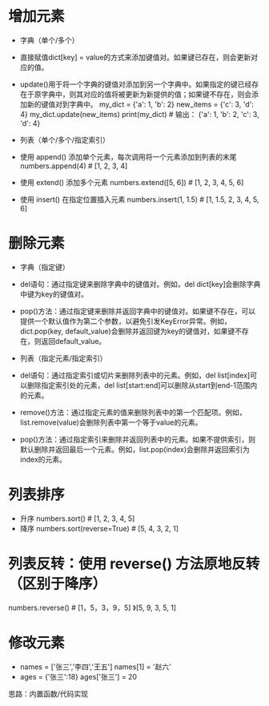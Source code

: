 # 增加元素
- 字典（单个/多个）
 - 直接赋值dict[key] = value的方式来添加键值对。如果键已存在，则会更新对应的值。
 - update()用于将一个字典的键值对添加到另一个字典中。如果指定的键已经存在于原字典中，则其对应的值将被更新为新提供的值；如果键不存在，则会添加新的键值对到字典中。
   my_dict = {'a': 1, 'b': 2}
   new_items = {'c': 3, 'd': 4}
   my_dict.update(new_items)
   print(my_dict)  # 输出： {'a': 1, 'b': 2, 'c': 3, 'd': 4}

- 列表（单个/多个/指定索引）
 - 使用 append() 添加单个元素，每次调用将一个元素添加到列表的末尾   numbers.append(4)  # [1, 2, 3, 4]
 - 使用 extend() 添加多个元素        numbers.extend([5, 6])  # [1, 2, 3, 4, 5, 6]
 - 使用 insert() 在指定位置插入元素     numbers.insert(1, 1.5)  # [1, 1.5, 2, 3, 4, 5, 6]
 
# 删除元素
- 字典（指定键）
 - del语句：通过指定键来删除字典中的键值对。例如，del dict[key]会删除字典中键为key的键值对。
 - pop()方法：通过指定键来删除并返回字典中的键值对。如果键不存在，可以提供一个默认值作为第二个参数，以避免引发KeyError异常。例如，dict.pop(key, default_value)会删除并返回键为key的键值对，如果键不存在，则返回default_value。

- 列表（指定元素/指定索引）
 - del语句：通过指定索引或切片来删除列表中的元素。例如，del list[index]可以删除指定索引处的元素，del list[start:end]可以删除从start到end-1范围内的元素。
 - remove()方法：通过指定元素的值来删除列表中的第一个匹配项。例如，list.remove(value)会删除列表中第一个等于value的元素。
 - pop()方法：通过指定索引来删除并返回列表中的元素。如果不提供索引，则默认删除并返回最后一个元素。例如，list.pop(index)会删除并返回索引为index的元素。


# 列表排序
- 升序 numbers.sort()  # [1, 2, 3, 4, 5]
- 降序 numbers.sort(reverse=True)  # [5, 4, 3, 2, 1]

# 列表反转：使用 reverse() 方法原地反转（区别于降序）
numbers.reverse()  # [1，5，3，9，5] 》[5, 9, 3, 5, 1]

# 修改元素
- names = ['张三','李四','王五']    names[1] = '赵六'
- ages = {'张三':18}  ages['张三'] = 20




思路：内置函数/代码实现

    